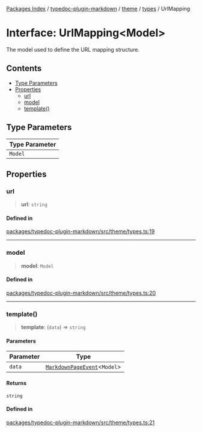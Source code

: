 [Packages Index](../../../../../README.md) / [typedoc-plugin-markdown](../../../../README.md) / [theme](../../../README.md) / [types](../README.md) / UrlMapping

# Interface: UrlMapping\<Model>

The model used to define the URL mapping structure.

## Contents

* [Type Parameters](#type-parameters)
* [Properties](#properties)
  * [url](#url)
  * [model](#model)
  * [template()](#template)

## Type Parameters

| Type Parameter |
| -------------- |
| `Model`        |

## Properties

### url

> **url**: `string`

#### Defined in

[packages/typedoc-plugin-markdown/src/theme/types.ts:19](https://github.com/typedoc2md/typedoc-plugin-markdown/blob/6040ac7ed52761100f65c71074bb38fe47f3aa71/packages/typedoc-plugin-markdown/src/theme/types.ts#L19)

***

### model

> **model**: `Model`

#### Defined in

[packages/typedoc-plugin-markdown/src/theme/types.ts:20](https://github.com/typedoc2md/typedoc-plugin-markdown/blob/6040ac7ed52761100f65c71074bb38fe47f3aa71/packages/typedoc-plugin-markdown/src/theme/types.ts#L20)

***

### template()

> **template**: (`data`) => `string`

#### Parameters

| Parameter | Type                                                                                            |
| --------- | ----------------------------------------------------------------------------------------------- |
| `data`    | [`MarkdownPageEvent`](../../../../app/namespaces/events/classes/MarkdownPageEvent.md)\<`Model`> |

#### Returns

`string`

#### Defined in

[packages/typedoc-plugin-markdown/src/theme/types.ts:21](https://github.com/typedoc2md/typedoc-plugin-markdown/blob/6040ac7ed52761100f65c71074bb38fe47f3aa71/packages/typedoc-plugin-markdown/src/theme/types.ts#L21)
